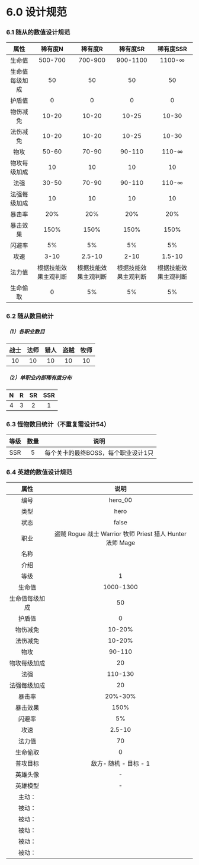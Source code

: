 # 6.0 设计规范

### 6.1 随从的数值设计规范

|      属性      |       稀有度N        |       稀有度R        |       稀有度SR       |      稀有度SSR       |
| :------------: | :------------------: | :------------------: | :------------------: | :------------------: |
|     生命值     |       500-700        |       700-900        |       900-1100       |        1100-∞        |
| 生命值每级加成 |          50          |          50          |          50          |          50          |
|     护盾值     |          0           |          0           |          0           |          0           |
|    物伤减免    |        10-20         |        10-20         |        10-25         |        10-30         |
|    法伤减免    |        10-20         |        10-20         |        10-25         |        10-30         |
|      物攻      |        50-60         |        70-90         |        90-110        |        110-∞         |
|  物攻每级加成  |          10          |          10          |          10          |          10          |
|      法强      |        30-50         |        70-90         |        90-110        |        110-∞         |
|  法强每级加成  |          10          |          10          |          10          |          10          |
|     暴击率     |         20%          |         20%          |         20%          |         20%          |
|    暴击效果    |         150%         |         150%         |         150%         |         150%         |
|     闪避率     |          5%          |          5%          |          5%          |          5%          |
|      攻速      |         3-10         |        2.5-10        |         2-10         |        1.5-10        |
|     法力值     | 根据技能效果主观判断 | 根据技能效果主观判断 | 根据技能效果主观判断 | 根据技能效果主观判断 |
|    生命偷取    |          0           |          5%          |          5%          |          5%          |

### 6.2 随从数目统计

##### （1）各职业数目

| 战士 | 法师 | 猎人 | 盗贼 | 牧师 |
| :--: | :--: | :--: | :--: | :--: |
|  10  |  10  |  10  |  10  |  10  |

##### （2）单职业内部稀有度分布

|  N   |  R   |  SR  | SSR  |
| :--: | :--: | :--: | :--: |
|  4   |  3   |  2   |  1   |

### 6.3 怪物数目统计（不重复需设计54）

| 等级 | 数量 |                说明                 |
| :--: | :--: | :---------------------------------: |
| SSR  |  5   | 每个关卡的最终BOSS，每个职业设计1只 |

### 6.4 英雄的数值设计规范

|      属性      |                           说明                            |
| :------------: | :-------------------------------------------------------: |
|      编号      |                          hero_00                          |
|      类型      |                           hero                            |
|      状态      |                           false                           |
|      职业      | 盗贼 Rogue 战士 Warrior 牧师 Priest 猎人 Hunter 法师 Mage |
|      名称      |                                                           |
|      介绍      |                                                           |
|      等级      |                             1                             |
|     生命值     |                         1000-1300                         |
| 生命值每级加成 |                            50                             |
|     护盾值     |                             0                             |
|    物伤减免    |                          10-20%                           |
|    法伤减免    |                          10-20%                           |
|      物攻      |                          90-110                           |
|  物攻每级加成  |                            20                             |
|      法强      |                          110-130                          |
|  法强每级加成  |                            20                             |
|     暴击率     |                          20%-30%                          |
|    暴击效果    |                           150%                            |
|     闪避率     |                            5%                             |
|      攻速      |                          2.5-10                           |
|     法力值     |                            70                             |
|    生命偷取    |                             0                             |
|    普攻目标    |                   敌方- 随机 - 目标 - 1                   |
|    英雄头像    |                             -                             |
|    英雄模型    |                             -                             |
|     主动：     |                                                           |
|     被动：     |                                                           |
|     被动：     |                                                           |
|     被动：     |                                                           |
|     被动：     |                                                           |
|     被动：     |                                                           |